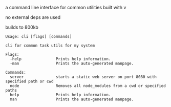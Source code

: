 a command line interface for common utilities built with v

no external deps are used

builds to 800kb

```
Usage: cli [flags] [commands]

cli for common task utils for my system

Flags:
  -help               Prints help information.
  -man                Prints the auto-generated manpage.

Commands:
  server              starts a static web server on port 8080 with specified path or cwd
  node                Removes all node_modules from a cwd or specified paths
  help                Prints help information.
  man                 Prints the auto-generated manpage.
```
